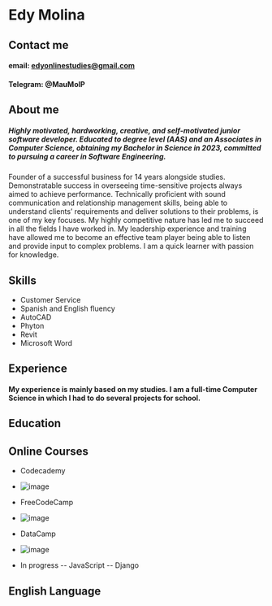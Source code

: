 # Edy Molina

## Contact me 

#### email: edyonlinestudies@gmail.com
#### Telegram: @MauMolP


## About me

##### Highly motivated, hardworking, creative, and self-motivated junior software developer. Educated to degree level (AAS) and an Associates in Computer Science, obtaining my Bachelor in Science in 2023, committed to pursuing a career in Software Engineering. 

Founder of a successful business for 14 years alongside studies. Demonstratable success in overseeing time-sensitive projects always aimed to achieve performance. Technically proficient with sound communication and relationship management skills, being able to understand clients’ requirements and deliver solutions to their problems, is one of my key focuses. My highly competitive nature has led me to succeed in all the fields I have worked in. My leadership experience and training have allowed me to become an effective team player being able to listen and provide input to complex problems. I am a quick learner with passion for knowledge. 


## Skills

- Customer Service
- Spanish and English fluency
- AutoCAD
- Phyton
- Revit
- Microsoft Word

## Experience 

#### My experience is mainly based on my studies. I am a full-time Computer Science in which I had to do several projects for school. 

## Education



## Online Courses
- Codecademy
- ![image](https://user-images.githubusercontent.com/36119589/193768153-367ccb5e-ff3b-4b9a-aad0-4629b0615d89.png)



- FreeCodeCamp
- ![image](https://user-images.githubusercontent.com/36119589/193768513-c679c18a-da92-4c58-b61b-7f201be24963.png)



- DataCamp
- ![image](https://user-images.githubusercontent.com/36119589/193768945-9c01e9aa-136e-40af-92c5-09b93a469a86.png)



- In progress
-- JavaScript
-- Django

## English Language

